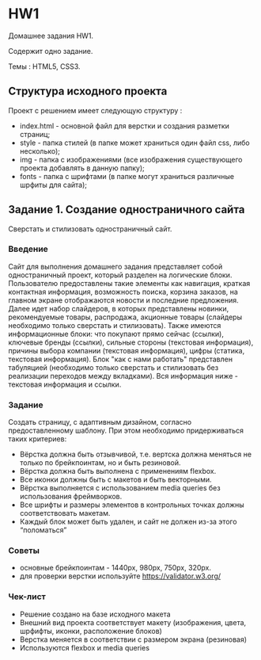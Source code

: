 # HW1
Домашнее задания HW1.

Содержит одно задание.

Темы : HTML5, CSS3.

## Структура исходного проекта
Проект с решением имеет следующую структуру :
- index.html - основной файл для верстки и создания разметки страниц;
- style - папка стилей (в папке может храниться один файл css, либо несколько);
- img - папка с изображениями (все изображения существующего проекта добавлять в данную папку);
- fonts - папка с шрифтами (в папке могут храниться различные шрфиты для сайта);

## Задание 1. Создание одностраничного сайта
Сверстать и стилизовать одностраничный сайт.

### Введение
Сайт для выполнения домашнего задания представляет собой одностраничный проект, который разделен на логические блоки. Пользователю предоставлены такие элементы как навигация, краткая контактная информация, возможность поиска, корзина заказов, на главном экране отображаются новости и последние предложения. Далее идет набор слайдеров, в которых представлены новинки, рекомендуемые товары, распродажа, акционные товары (слайдеры необходимо только сверстать и стилизовать).
Также имеются информационные блоки: что покупают прямо сейчас (ссылки), ключевые бренды (ссылки), сильные стороны (текстовая информация), причины выбора компании (текстовая информация), цифры (статика, текстовая информация). Блок "как с нами работать" представлен табуляцией (необходимо только сверстать и стилизовать без реализации переходов между вкладками). 
Вся информация ниже - текстовая информация и ссылки. 

### Задание
Создать страницу, с адаптивным дизайном, согласно предоставленному шаблону.
При этом необходимо придерживаться таких критериев:
- Вёрстка должна быть отзывчивой, т.е. вертска должна меняться не только по брейкпоинтам, но и быть резиновой.
- Вёрстка должна быть выполнена с применениям flexbox.
- Все иконки должны быть с макетов и быть векторными.
- Вёрстка выполняется с использованием media queries без использования фреймворков.
- Все шрифты и размеры элементов в контрольных точках должны соответствовать макетам.
- Каждый блок может быть удален, и сайт не должен из-за этого “поломаться”



### Советы
- основные брейкпоинтам - 1440px, 980px, 750px, 320px. 
- для проверки верстки используйте https://validator.w3.org/

### Чек-лист
- Решение создано на базе исходного макета
- Внешний вид проекта соответствует макету (изображения, цвета, шрфифты, иконки, расположение блоков)
- Верстка меняется в соответствии с размером экрана (резиновая)
- Используются flexbox и media queries
